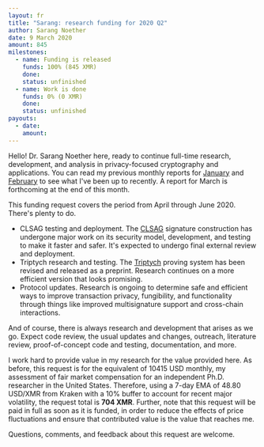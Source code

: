 ```yaml
---
layout: fr
title: "Sarang: research funding for 2020 Q2"
author: Sarang Noether
date: 9 March 2020
amount: 845
milestones:
  - name: Funding is released
    funds: 100% (845 XMR)
    done:
    status: unfinished
  - name: Work is done
    funds: 0% (0 XMR)
    done:
    status: unfinished
payouts:
  - date:
    amount:
---
```

Hello! Dr. Sarang Noether here, ready to continue full-time research, development, and analysis in privacy-focused cryptography and applications. You can read my previous monthly reports for [January](https://repo.getmonero.org/monero-project/ccs-proposals/-/merge_requests/110#note_8753) and [February](https://repo.getmonero.org/monero-project/ccs-proposals/-/merge_requests/110#note_9123) to see what I've been up to recently. A report for March is forthcoming at the end of this month.

This funding request covers the period from April through June 2020. There's plenty to do.
- CLSAG testing and deployment. The [CLSAG](https://eprint.iacr.org/2019/654) signature construction has undergone major work on its security model, development, and testing to make it faster and safer. It's expected to undergo final external review and deployment.
- Triptych research and testing. The [Triptych](https://eprint.iacr.org/2020/018) proving system has been revised and released as a preprint. Research continues on a more efficient version that looks promising.
- Protocol updates. Research is ongoing to determine safe and efficient ways to improve transaction privacy, fungibility, and functionality through things like improved multisignature support and cross-chain interactions.

And of course, there is always research and development that arises as we go. Expect code review, the usual updates and changes, outreach, literature review, proof-of-concept code and testing, documentation, and more.

I work hard to provide value in my research for the value provided here. As before, this request is for the equivalent of 10415 USD monthly, my assessment of fair market compensation for an independent Ph.D. researcher in the United States. Therefore, using a 7-day EMA of 48.80 USD/XMR from Kraken with a 10% buffer to account for recent major volatility, the request total is **704 XMR**. Further, note that this request will be paid in full as soon as it is funded, in order to reduce the effects of price fluctuations and ensure that contributed value is the value that reaches me.

Questions, comments, and feedback about this request are welcome.

